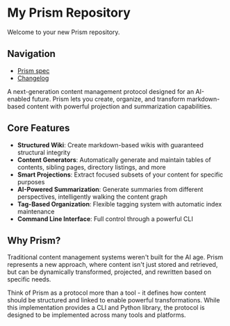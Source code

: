 # My Prism Repository

Welcome to your new Prism repository.

## Navigation

<!-- prism:generate:pages -->
- [Prism spec](SPEC.md)
- [Changelog](TODO.md)
<!-- /prism:generate:pages -->

A next-generation content management protocol designed for an AI-enabled future.
Prism lets you create, organize, and transform markdown-based content with
powerful projection and summarization capabilities.

## Core Features

- **Structured Wiki**: Create markdown-based wikis with guaranteed structural
  integrity
- **Content Generators**: Automatically generate and maintain tables of
  contents, sibling pages, directory listings, and more
- **Smart Projections**: Extract focused subsets of your content for specific
  purposes
- **AI-Powered Summarization**: Generate summaries from different perspectives,
  intelligently walking the content graph
- **Tag-Based Organization**: Flexible tagging system with automatic index
  maintenance
- **Command Line Interface**: Full control through a powerful CLI

## Why Prism?

Traditional content management systems weren't built for the AI age. Prism represents a new approach, where content isn't just stored and retrieved, but can be dynamically transformed, projected, and rewritten based on specific needs.

Think of Prism as a protocol more than a tool - it defines how content should be structured and linked to enable powerful transformations. While this implementation provides a CLI and Python library, the protocol is designed to be implemented across many tools and platforms.

<!-- prism:metadata
---
title: My Prism Repository
path: README.md
generator_types:
  - pages
---
-->
